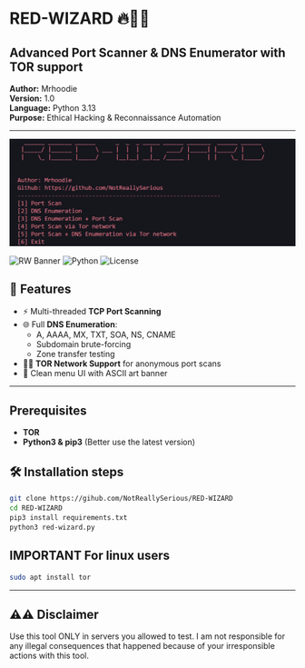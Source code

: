 # RED-WIZARD 🔥🧙‍♂️  
## Advanced Port Scanner & DNS Enumerator with TOR support

**Author:** Mrhoodie  
**Version:** 1.0  
**Language:** Python 3.13  
**Purpose:** Ethical Hacking & Reconnaissance Automation  

---

<img src=red-wizard.png>

![RW Banner](https://img.shields.io/badge/status-active-brightgreen?style=flat-square)
![Python](https://img.shields.io/badge/python-3.13-blue?style=flat-square)
![License](https://img.shields.io/github/license/NotReallySerious/RED-WIZARD?style=flat-square)

## 🧠 Features

- ⚡ Multi-threaded **TCP Port Scanning**
- 🌐 Full **DNS Enumeration**:
  - A, AAAA, MX, TXT, SOA, NS, CNAME
  - Subdomain brute-forcing
  - Zone transfer testing
- 🕵️‍♂️ **TOR Network Support** for anonymous port scans
- 🧩 Clean menu UI with ASCII art banner

---

## Prerequisites
- **TOR**
- **Python3 & pip3** (Better use the latest version)

## 🛠️ Installation steps
```bash
git clone https://gihub.com/NotReallySerious/RED-WIZARD
cd RED-WIZARD
pip3 install requirements.txt
python3 red-wizard.py
```
## IMPORTANT For linux users
```bash
sudo apt install tor
```
---

## ⚠️⚠️ Disclaimer 
Use this tool ONLY in servers you allowed to test. I am not responsible for any illegal consequences that happened because of your irresponsible actions with this tool.


